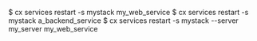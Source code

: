 <!-- layout:code post: services_example -->


$ cx services restart -s mystack my_web_service
$ cx services restart -s mystack a_backend_service
$ cx services restart -s mystack --server my_server my_web_service
